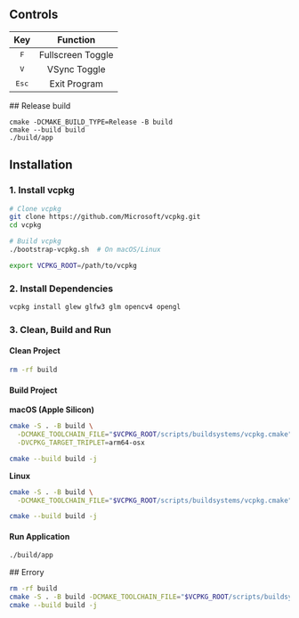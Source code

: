 ## Controls

|Key|Function|
|:--:|:--:|
|<kbd>F</kbd>|Fullscreen Toggle|
|<kbd>V</kbd>|VSync Toggle|
|<kbd>Esc</kbd>|Exit Program|

## Release build

```
cmake -DCMAKE_BUILD_TYPE=Release -B build
cmake --build build
./build/app
```

## Installation

### 1. Install vcpkg

```bash
# Clone vcpkg
git clone https://github.com/Microsoft/vcpkg.git
cd vcpkg

# Build vcpkg
./bootstrap-vcpkg.sh  # On macOS/Linux

export VCPKG_ROOT=/path/to/vcpkg
```

### 2. Install Dependencies

```bash
vcpkg install glew glfw3 glm opencv4 opengl
```

### 3. Clean, Build and Run

#### Clean Project
```bash
rm -rf build
```

#### Build Project

**macOS (Apple Silicon)**
```bash
cmake -S . -B build \
  -DCMAKE_TOOLCHAIN_FILE="$VCPKG_ROOT/scripts/buildsystems/vcpkg.cmake" \
  -DVCPKG_TARGET_TRIPLET=arm64-osx

cmake --build build -j
```

**Linux**
```bash
cmake -S . -B build \
  -DCMAKE_TOOLCHAIN_FILE="$VCPKG_ROOT/scripts/buildsystems/vcpkg.cmake"

cmake --build build -j
```

#### Run Application
```bash
./build/app
```
## Errory 

```bash
rm -rf build
cmake -S . -B build -DCMAKE_TOOLCHAIN_FILE="$VCPKG_ROOT/scripts/buildsystems/vcpkg.cmake"
cmake --build build -j
```